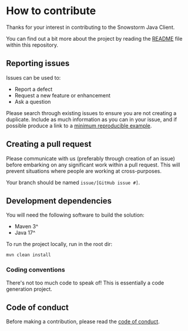# How to contribute

Thanks for your interest in contributing to the Snowstorm Java Client.

You can find out a bit more about the project by reading the [README](./README.md)
file within this repository.

## Reporting issues

Issues can be used to:

* Report a defect
* Request a new feature or enhancement
* Ask a question

Please search through existing issues to ensure you are not creating a duplicate. Include as much information as you can in your issue, and if possible produce a link to a [minimum reproducible example](https://stackoverflow.com/help/minimal-reproducible-example).

## Creating a pull request

Please communicate with us (preferably through creation of an issue) before
embarking on any significant work within a pull request. This will prevent
situations where people are working at cross-purposes.

Your branch should be named `issue/[GitHub issue #]`.

## Development dependencies

You will need the following software to build the solution:

* Maven 3^
* Java 17^

To run the project locally, run in the root dir:

```
mvn clean install
```

### Coding conventions

There's not too much code to speak of! This is essentially a code generation project.

## Code of conduct

Before making a contribution, please read the
[code of conduct](CODE_OF_CONDUCT.md).
